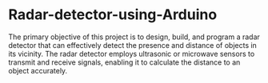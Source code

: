 # Radar-detector-using-Arduino
The primary objective of this project is to design, build, and program a radar detector that can effectively detect the presence and distance of objects in its vicinity. The radar detector employs ultrasonic or microwave sensors to transmit and receive signals, enabling it to calculate the distance to an object accurately.

